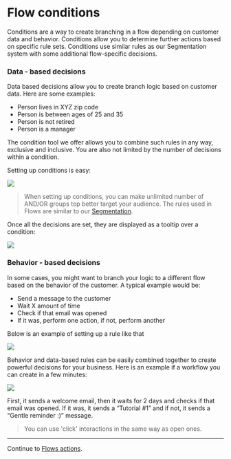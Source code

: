 # Flow conditions

Conditions are a way to create branching in a flow depending on customer data and behavior. 
Conditions allow you to determine further actions based on specific rule sets. Conditions use 
similar rules as our Segmentation system with some additional flow-specific decisions.



### Data - based decisions

Data based decisions allow you to create branch logic based on customer data. Here are some examples: 

* Person lives in XYZ zip code
* Person is between ages of 25 and 35
* Person is not retired
* Person is a manager

The condition tool we offer allows you to combine such rules in any way, exclusive and inclusive. 
You are also not limited by the number of decisions within a condition. 

Setting up conditions is easy: 

![](images/flows/condition-decisions.png)

> When setting up conditions,  you can make unlimited number of AND/OR groups top better target your audience. 
The rules used in Flows are similar  to our [Segmentation](/kb/segments).  

Once all the decisions are set, they are displayed as a tooltip over a condition:

![](images/flows/flow-conditions.png)

### Behavior - based decisions

In some cases, you might want to branch your logic to a different flow based on the behavior of the customer. 
A typical example would be:
 
* Send a message to the customer
* Wait X amount of time
* Check if that email was opened
* If it was, perform one action, if not, perform another


Below is an example of setting up a rule like that


![](images/flows/conditions.png)

Behavior and data-based rules can be easily combined together to create powerful decisions for your business.
Here is an example if a workflow you can create  in a few minutes:

![](images/flows/flow-interactions.png)

First, it sends a welcome email, then it waits for 2 days and checks if that email was opened. 
If it was, it sends a “Tutorial #1” and if not, it sends a “Gentle reminder :)” message.


> You can use 'click' interactions in the same way as open ones.
 
----

Continue to [Flows actions](flows-actions).